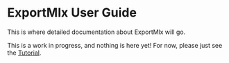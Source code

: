 # ExportMlx User Guide

This is where detailed documentation about ExportMlx will go.

This is a work in progress, and nothing is here yet! For now, please just see the [Tutorial](Tutorial.html).

